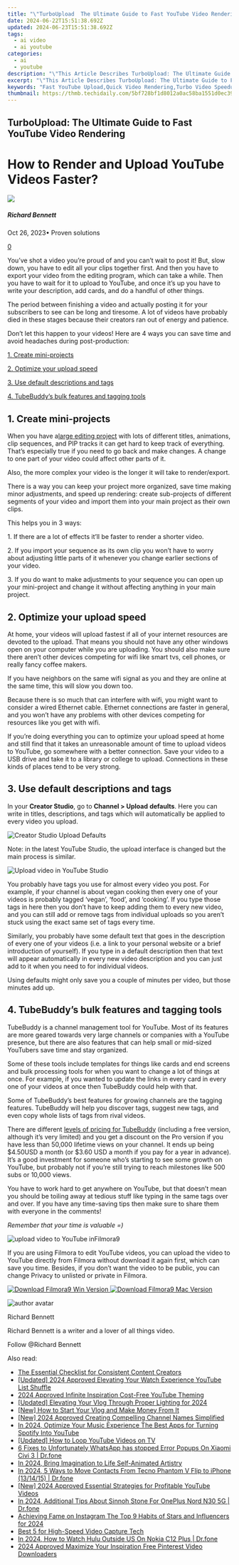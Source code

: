 ```yaml
---
title: "\"TurboUpload  The Ultimate Guide to Fast YouTube Video Rendering for 2024\""
date: 2024-06-22T15:51:38.692Z
updated: 2024-06-23T15:51:38.692Z
tags:
  - ai video
  - ai youtube
categories:
  - ai
  - youtube
description: "\"This Article Describes TurboUpload: The Ultimate Guide to Fast YouTube Video Rendering for 2024\""
excerpt: "\"This Article Describes TurboUpload: The Ultimate Guide to Fast YouTube Video Rendering for 2024\""
keywords: "Fast YouTube Upload,Quick Video Rendering,Turbo Video Speedup,Speedy YouTube Transformation,Rapid Video Processing,Efficient YouTube Rendering,Ultimate Video Speed Guide"
thumbnail: https://thmb.techidaily.com/5bf728bf1d8012a0ac58ba1551d0ec390dc36f122bf6da59a50363496db13c6d.jpeg
---
```


## TurboUpload: The Ultimate Guide to Fast YouTube Video Rendering

# How to Render and Upload YouTube Videos Faster?

![](https://images.wondershare.com/filmora/article-images/richard-bennett.jpg)

##### Richard Bennett

 Oct 26, 2023• Proven solutions

[0](#commentsBoxSeoTemplate)

You’ve shot a video you’re proud of and you can’t wait to post it! But, slow down, you have to edit all your clips together first. And then you have to export your video from the editing program, which can take a while. Then you have to wait for it to upload to YouTube, and once it’s up you have to write your description, add cards, and do a handful of other things.

The period between finishing a video and actually posting it for your subscribers to see can be long and tiresome. A lot of videos have probably died in these stages because their creators ran out of energy and patience.

Don’t let this happen to your videos! Here are 4 ways you can save time and avoid headaches during post-production:

[1\. Create mini-projects](#miniproject)

[2\. Optimize your upload speed](#optimize)

[3\. Use default descriptions and tags](#descriptiontags)

[4\. TubeBuddy’s bulk features and tagging tools](#tubebuddy)

## 1\. Create mini-projects

When you have a[large editing project](https://tools.techidaily.com/wondershare/filmora/download/) with lots of different titles, animations, clip sequences, and PIP tracks it can get hard to keep track of everything. That’s especially true if you need to go back and make changes. A change to one part of your video could affect other parts of it.

Also, the more complex your video is the longer it will take to render/export.

There is a way you can keep your project more organized, save time making minor adjustments, and speed up rendering: create sub-projects of different segments of your video and import them into your main project as their own clips.

This helps you in 3 ways:

1\. If there are a lot of effects it’ll be faster to render a shorter video.

2\. If you import your sequence as its own clip you won’t have to worry about adjusting little parts of it whenever you change earlier sections of your video.

3\. If you do want to make adjustments to your sequence you can open up your mini-project and change it without affecting anything in your main project.

## 2\. Optimize your upload speed

At home, your videos will upload fastest if all of your internet resources are devoted to the upload. That means you should not have any other windows open on your computer while you are uploading. You should also make sure there aren’t other devices competing for wifi like smart tvs, cell phones, or really fancy coffee makers.

If you have neighbors on the same wifi signal as you and they are online at the same time, this will slow you down too.

Because there is so much that can interfere with wifi, you might want to consider a wired Ethernet cable. Ethernet connections are faster in general, and you won’t have any problems with other devices competing for resources like you get with wifi.

If you’re doing everything you can to optimize your upload speed at home and still find that it takes an unreasonable amount of time to upload videos to YouTube, go somewhere with a better connection. Save your video to a USB drive and take it to a library or college to upload. Connections in these kinds of places tend to be very strong.

## 3\. Use default descriptions and tags

In your **Creator Studio**, go to **Channel > Upload** **defaults**. Here you can write in titles, descriptions, and tags which will automatically be applied to every video you upload.

![Creator Studio Upload Defaults](https://images.wondershare.com/filmora/article-images/upload-video-to-youtube-defaults.jpg)

Note: in the latest YouTube Studio, the upload interface is changed but the main process is similar.

![Upload video in YouTube Studio](https://images.wondershare.com/filmora/article-images/upload-video-youtube-studio.jpg)

You probably have tags you use for almost every video you post. For example, if your channel is about vegan cooking then every one of your videos is probably tagged ‘vegan’, ‘food’, and ‘cooking’. If you type those tags in here then you don’t have to keep adding them to every new video, and you can still add or remove tags from individual uploads so you aren’t stuck using the exact same set of tags every time.

Similarly, you probably have some default text that goes in the description of every one of your videos (i.e. a link to your personal website or a brief introduction of yourself). If you type in a default description then that text will appear automatically in every new video description and you can just add to it when you need to for individual videos.

Using defaults might only save you a couple of minutes per video, but those minutes add up.

## 4\. TubeBuddy’s bulk features and tagging tools

TubeBuddy is a channel management tool for YouTube. Most of its features are more geared towards very large channels or companies with a YouTube presence, but there are also features that can help small or mid-sized YouTubers save time and stay organized.

Some of these tools include templates for things like cards and end screens and bulk processing tools for when you want to change a lot of things at once. For example, if you wanted to update the links in every card in every one of your videos at once then TubeBuddy could help with that.

Some of TubeBuddy’s best features for growing channels are the tagging features. TubeBuddy will help you discover tags, suggest new tags, and even copy whole lists of tags from rival videos.

There are different [levels of pricing for TubeBuddy](https://www.tubebuddy.com/pricing) (including a free version, although it’s very limited) and you get a discount on the Pro version if you have less than 50,000 lifetime views on your channel. It ends up being $4.50USD a month (or $3.60 USD a month if you pay for a year in advance). It’s a good investment for someone who’s starting to see some growth on YouTube, but probably not if you’re still trying to reach milestones like 500 subs or 10,000 views.

You have to work hard to get anywhere on YouTube, but that doesn’t mean you should be toiling away at tedious stuff like typing in the same tags over and over. If you have any time-saving tips then make sure to share them with everyone in the comments!

 _Remember that your time is valuable =)_

![upload video to YouTube inFilmora9](https://images.wondershare.com/filmora/article-images/upload-video-to-youtube-in-filmora9.jpg)

If you are using Filmora to edit YouTube videos, you can upload the video to YouTube directly from Filmora without download it again first, which can save you time. Besides, if you don’t want the video to be public, you can change Privacy to unlisted or private in Filmora.

[![Download Filmora9 Win Version](https://images.wondershare.com/filmora/guide/download-btn-win.jpg) ](https://tools.techidaily.com/wondershare/filmora/download/) [![Download Filmora9 Mac Version](https://images.wondershare.com/filmora/guide/download-btn-mac.jpg) ](https://tools.techidaily.com/wondershare/filmora/download/)

![author avatar](https://images.wondershare.com/filmora/article-images/richard-bennett.jpg)

Richard Bennett

Richard Bennett is a writer and a lover of all things video.

Follow @Richard Bennett


<ins class="adsbygoogle"
     style="display:block"
     data-ad-format="autorelaxed"
     data-ad-client="ca-pub-7571918770474297"
     data-ad-slot="1223367746"></ins>



<ins class="adsbygoogle"
     style="display:block"
     data-ad-client="ca-pub-7571918770474297"
     data-ad-slot="8358498916"
     data-ad-format="auto"
     data-full-width-responsive="true"></ins>

<span class="atpl-alsoreadstyle">Also read:</span>
<div><ul>
<li><a href="https://youtube-sure.techidaily.com/ssential-checklist-for-consistent-content-creators/"><u>The Essential Checklist for Consistent Content Creators</u></a></li>
<li><a href="https://youtube-sure.techidaily.com/ed-2024-approved-elevating-your-watch-experience-youtube-list-shuffle/"><u>[Updated] 2024 Approved  Elevating Your Watch Experience  YouTube List Shuffle</u></a></li>
<li><a href="https://youtube-sure.techidaily.com/approved-infinite-inspiration-cost-free-youtube-theming/"><u>2024 Approved  Infinite Inspiration  Cost-Free YouTube Theming</u></a></li>
<li><a href="https://youtube-sure.techidaily.com/ed-elevating-your-vlog-through-proper-lighting-for-2024/"><u>[Updated] Elevating Your Vlog Through Proper Lighting for 2024</u></a></li>
<li><a href="https://youtube-sure.techidaily.com/ow-to-start-your-vlog-and-make-money-from-it/"><u>[New] How to Start Your Vlog and Make Money From It</u></a></li>
<li><a href="https://youtube-sure.techidaily.com/024-approved-creating-compelling-channel-names-simplified/"><u>[New] 2024 Approved  Creating Compelling Channel Names Simplified</u></a></li>
<li><a href="https://youtube-sure.techidaily.com/24-optimize-your-music-experience-the-best-apps-for-turning-spotify-into-youtube/"><u>In 2024, Optimize Your Music Experience  The Best Apps for Turning Spotify Into YouTube</u></a></li>
<li><a href="https://youtube-sure.techidaily.com/ed-how-to-loop-youtube-videos-on-tv/"><u>[Updated] How to Loop YouTube Videos on TV</u></a></li>
<li><a href="https://howto.techidaily.com/6-fixes-to-unfortunately-whatsapp-has-stopped-error-popups-on-xiaomi-civi-3-drfone-by-drfone-fix-android-problems-fix-android-problems/"><u>6 Fixes to Unfortunately WhatsApp has stopped Error Popups On Xiaomi Civi 3 | Dr.fone</u></a></li>
<li><a href="https://youtube-videos.techidaily.com/in-2024-bring-imagination-to-life-self-animated-artistry/"><u>In 2024, Bring Imagination to Life  Self-Animated Artistry</u></a></li>
<li><a href="https://android-transfer.techidaily.com/in-2024-5-ways-to-move-contacts-from-tecno-phantom-v-flip-to-iphone-131415-drfone-by-drfone-transfer-from-android-transfer-from-android/"><u>In 2024, 5 Ways to Move Contacts From Tecno Phantom V Flip to iPhone (13/14/15) | Dr.fone</u></a></li>
<li><a href="https://facebook-record-videos.techidaily.com/new-2024-approved-essential-strategies-for-profitable-youtube-videos/"><u>[New] 2024 Approved  Essential Strategies for Profitable YouTube Videos</u></a></li>
<li><a href="https://android-pokemon-go.techidaily.com/in-2024-additional-tips-about-sinnoh-stone-for-oneplus-nord-n30-5g-drfone-by-drfone-virtual-android/"><u>In 2024, Additional Tips About Sinnoh Stone For OnePlus Nord N30 5G | Dr.fone</u></a></li>
<li><a href="https://extra-hints.techidaily.com/achieving-fame-on-instagram-the-top-9-habits-of-stars-and-influencers-for-2024/"><u>Achieving Fame on Instagram  The Top 9 Habits of Stars and Influencers for 2024</u></a></li>
<li><a href="https://video-screen-grab.techidaily.com/best-5-for-high-speed-video-capture-tech/"><u>Best 5 for High-Speed Video Capture Tech</u></a></li>
<li><a href="https://phone-solutions.techidaily.com/in-2024-how-to-watch-hulu-outside-us-on-nokia-c12-plus-drfone-by-drfone-virtual-android/"><u>In 2024, How to Watch Hulu Outside US On Nokia C12 Plus | Dr.fone</u></a></li>
<li><a href="https://extra-support.techidaily.com/2024-approved-maximize-your-inspiration-free-pinterest-video-downloaders/"><u>2024 Approved  Maximize Your Inspiration  Free Pinterest Video Downloaders</u></a></li>
</ul></div>
